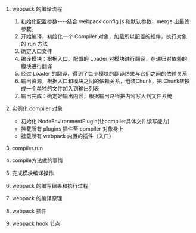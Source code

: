 1. webpack 的编译流程
   1. 初始化配置参数----结合 webpack.config.js 和默认参数，merge 出最终参数。
   2. 开始编译，初始化一个 Compiler 对象，加载所以配置的插件，执行对象的 run 方法
   3. 确定入口文件
   4. 编译模块：根据入口、配置的 Loader 对模块进行翻译，在递归对依赖的模块进行翻译
   5. 经过 Loader 的翻译，得到了每个模块的翻译结果与它们之间的依赖关系
   6. 输出资源，根据入口和模块之间的依赖关系，组装Chunk，把 Chunk转换成一个单独的文件加入到输出列表
   7. 输出完成：确定好输出内容，根据输出路径把内容写入到文件系统

1. 实例化 compiler 对象
   - 初始化 NodeEnvironmentPlugin(让compiler具体文件读写能力)
   - 挂载所有 plugins 插件至 compiler 对象身上
   - 挂载所有 webpack 内置的插件（入口）
2. compiler.run
3. compile方法做的事情
4. 完成模块编译操作



5. webpack 的编写结果和执行过程
6. webpack 的编译原理
7. webpack 插件
8. webpack hook 节点
